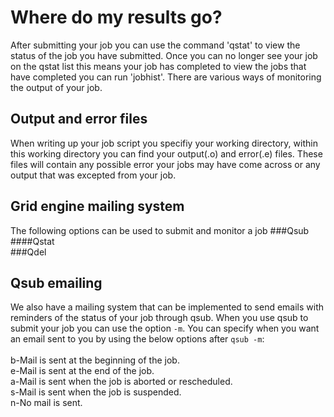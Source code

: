 # Where do my results go?

After submitting your job you can use the command 'qstat' to view the status of the job you have submitted. Once you can no longer see your job on the qstat list this means your job has completed to view the jobs that have completed you can run 'jobhist'. There are various ways of monitoring the output of your job.

## Output and error files
When writing up your job script you specifiy your working directory, within this working directory you can find your output(.o) and error(.e) files. These files will contain any possible error your jobs may have come across or any output that was excepted from your job.

## Grid engine mailing system
The following options can be used to submit and monitor a job 
###Qsub <br />
####Qstat <br /> 
###Qdel <br />

## Qsub emailing
We also have a mailing system that can be implemented to send emails with reminders of the status of your job through qsub. When you use qsub to submit your job you can use the option `-m`. You can specify when you want an email sent to you by using the below options after `qsub -m`:
<br /><br />
b-Mail is sent at the beginning of the job. <br />
e-Mail is sent at the end of the job. <br />
a-Mail is sent when the job is aborted or rescheduled. <br />
s-Mail is sent when the job is suspended. <br />
n-No mail is sent. <br />



